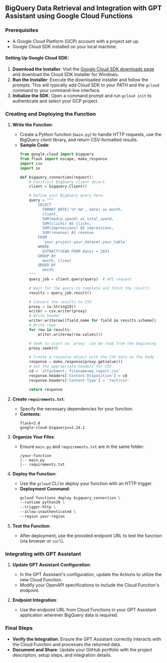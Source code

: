 ## BigQuery Data Retrieval and Integration with GPT Assistant using Google Cloud Functions

### Prerequisites
- A Google Cloud Platform (GCP) account with a project set up.
- Google Cloud SDK installed on your local machine.

#### Setting Up Google Cloud SDK:
1. **Download the Installer**: Visit the [Google Cloud SDK downloads page](https://cloud.google.com/sdk/docs/install) and download the Cloud SDK installer for Windows.
2. **Run the Installer**: Execute the downloaded installer and follow the prompts. This will typically add Cloud SDK to your PATH and the `gcloud` command to your command-line interface.
3. **Initialize the SDK**: Open a command prompt and run `gcloud init` to authenticate and select your GCP project.

### Creating and Deploying the Function

1. **Write the Function**:
   - Create a Python function (`main.py`) to handle HTTP requests, use the BigQuery client library, and return CSV-formatted results.
   - **Sample Code**:
     ```python
     from google.cloud import bigquery
     from flask import escape, make_response
     import csv
     import io

     def bigquery_connection(request):
         # Construct BigQuery client object.
         client = bigquery.Client()

         # Define your BigQuery query here.
         query = """
             SELECT
               FORMAT_DATE('%Y-%m', date) as month,
               client,
               SUM(media_spend) as total_spend,
               SUM(clicks) AS clicks,
               SUM(impressions) AS impressions,
               SUM(revenue) AS revenue
             FROM
               `your_project.your_dataset.your_table`
             WHERE
               EXTRACT(YEAR FROM date) = 2023
             GROUP BY
               month, client
             ORDER BY
               month
         """
         query_job = client.query(query)  # API request

         # Wait for the query to complete and fetch the results
         results = query_job.result()

         # Convert the results to CSV
         proxy = io.StringIO()
         writer = csv.writer(proxy)
         # Write header
         writer.writerow([field.name for field in results.schema])
         # Write rows
         for row in results:
             writer.writerow(row.values())

         # Seek to start so `proxy` can be read from the beginning
         proxy.seek(0)

         # Create a response object with the CSV data as the body
         response = make_response(proxy.getvalue())
         # Set the appropriate headers for CSV
         cd = 'attachment; filename=my_report.csv'
         response.headers['Content-Disposition'] = cd
         response.headers['Content-Type'] = 'text/csv'

         return response
     ```
   
2. **Create `requirements.txt`**:
   - Specify the necessary dependencies for your function.
   - **Contents**:
     ```
     flask<3.0
     google-cloud-bigquery==2.24.1
     ```

3. **Organize Your Files**:
   - Ensure `main.py` and `requirements.txt` are in the same folder:
     ```
     /your-function
     |-- main.py
     |-- requirements.txt
     ```
4. **Deploy the Function**:
   - Use the `gcloud` CLI to deploy your function with an HTTP trigger.
   - **Deployment Command**:
     ```bash
     gcloud functions deploy bigquery_connection \
     --runtime python39 \
     --trigger-http \
     --allow-unauthenticated \
     --region your-region
     ```

5. **Test the Function**:
   - After deployment, use the provided endpoint URL to test the function (via browser or `curl`).

### Integrating with GPT Assistant

1. **Update GPT Assistant Configuration**:
   - In the GPT Assistant's configuration, update the Actions to utilize the new Cloud Function.
   - Modify your OpenAPI specifications to include the Cloud Function's endpoint.

2. **Endpoint Integration**:
   - Use the endpoint URL from Cloud Functions in your GPT Assistant application wherever BigQuery data is required.

### Final Steps

- **Verify the Integration**: Ensure the GPT Assistant correctly interacts with the Cloud Function and processes the returned data.
- **Document and Share**: Update your GitHub portfolio with the project description, setup steps, and integration details.

